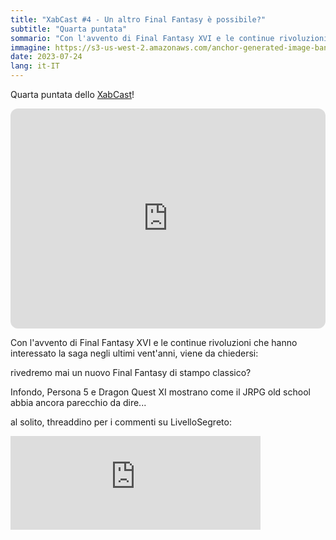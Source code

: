 ```yaml
---
title: "XabCast #4 - Un altro Final Fantasy è possibile?"
subtitle: "Quarta puntata"
sommario: "Con l'avvento di Final Fantasy XVI e le continue rivoluzioni che hanno interessato la saga negli ultimi vent'anni, viene da chiedersi - rivedremo mai un nuovo Final Fantasy di stampo classico?"
immagine: https://s3-us-west-2.amazonaws.com/anchor-generated-image-bank/staging/podcast_uploaded_episode400/38350651/38350651-1689862354503-6382559398cdc.jpg
date: 2023-07-24
lang: it-IT
---
```


Quarta puntata dello [XabCast](/projects/xabcast/)! 

<iframe style="border-radius:12px" src="https://open.spotify.com/embed/episode/0S4wKw78YGELD9HnhKwQVt?utm_source=generator" width="100%" height="352" frameBorder="0" allowfullscreen="" allow="autoplay; clipboard-write; encrypted-media; fullscreen; picture-in-picture" loading="lazy"></iframe>

Con l'avvento di Final Fantasy XVI e le continue rivoluzioni che hanno interessato la saga negli ultimi vent'anni, viene da chiedersi:

rivedremo mai un nuovo Final Fantasy di stampo classico?

Infondo, Persona 5 e Dragon Quest XI mostrano come il JRPG old school abbia ancora parecchio da dire...

al solito, threaddino per i commenti su LivelloSegreto: 

<iframe src="https://livellosegreto.it/@xabacadabra/110767826263370318/embed" class="mastodon-embed" style="max-width: 100%; border: 0" width="400" allowfullscreen="allowfullscreen"></iframe><script src="https://livellosegreto.it/embed.js" async="async"></script>

